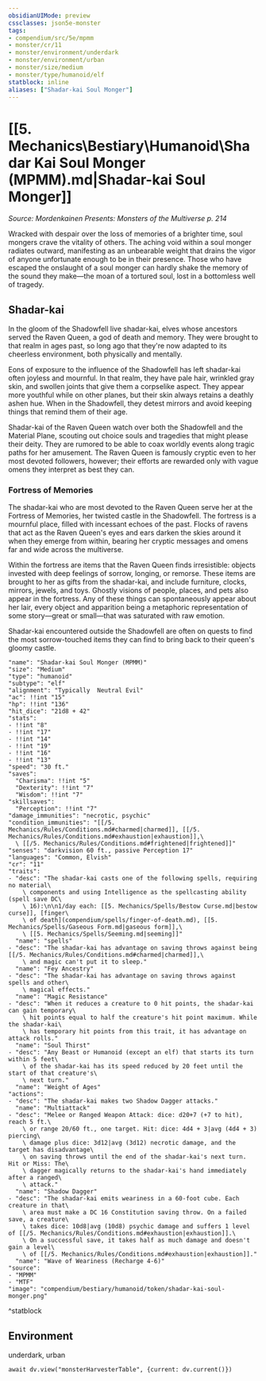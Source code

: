 ```yaml
---
obsidianUIMode: preview
cssclasses: json5e-monster
tags:
- compendium/src/5e/mpmm
- monster/cr/11
- monster/environment/underdark
- monster/environment/urban
- monster/size/medium
- monster/type/humanoid/elf
statblock: inline
aliases: ["Shadar-kai Soul Monger"]
---
```

# [[5. Mechanics\Bestiary\Humanoid\Shadar Kai Soul Monger (MPMM).md|Shadar-kai Soul Monger]]
*Source: Mordenkainen Presents: Monsters of the Multiverse p. 214*  

Wracked with despair over the loss of memories of a brighter time, soul mongers crave the vitality of others. The aching void within a soul monger radiates outward, manifesting as an unbearable weight that drains the vigor of anyone unfortunate enough to be in their presence. Those who have escaped the onslaught of a soul monger can hardly shake the memory of the sound they make—the moan of a tortured soul, lost in a bottomless well of tragedy.

## Shadar-kai

In the gloom of the Shadowfell live shadar-kai, elves whose ancestors served the Raven Queen, a god of death and memory. They were brought to that realm in ages past, so long ago that they're now adapted to its cheerless environment, both physically and mentally.

Eons of exposure to the influence of the Shadowfell has left shadar-kai often joyless and mournful. In that realm, they have pale hair, wrinkled gray skin, and swollen joints that give them a corpselike aspect. They appear more youthful while on other planes, but their skin always retains a deathly ashen hue. When in the Shadowfell, they detest mirrors and avoid keeping things that remind them of their age.

Shadar-kai of the Raven Queen watch over both the Shadowfell and the Material Plane, scouting out choice souls and tragedies that might please their deity. They are rumored to be able to coax worldly events along tragic paths for her amusement. The Raven Queen is famously cryptic even to her most devoted followers, however; their efforts are rewarded only with vague omens they interpret as best they can.

### Fortress of Memories

The shadar-kai who are most devoted to the Raven Queen serve her at the Fortress of Memories, her twisted castle in the Shadowfell. The fortress is a mournful place, filled with incessant echoes of the past. Flocks of ravens that act as the Raven Queen's eyes and ears darken the skies around it when they emerge from within, bearing her cryptic messages and omens far and wide across the multiverse.

Within the fortress are items that the Raven Queen finds irresistible: objects invested with deep feelings of sorrow, longing, or remorse. These items are brought to her as gifts from the shadar-kai, and include furniture, clocks, mirrors, jewels, and toys. Ghostly visions of people, places, and pets also appear in the fortress. Any of these things can spontaneously appear about her lair, every object and apparition being a metaphoric representation of some story—great or small—that was saturated with raw emotion.

Shadar-kai encountered outside the Shadowfell are often on quests to find the most sorrow-touched items they can find to bring back to their queen's gloomy castle.

```statblock
"name": "Shadar-kai Soul Monger (MPMM)"
"size": "Medium"
"type": "humanoid"
"subtype": "elf"
"alignment": "Typically  Neutral Evil"
"ac": !!int "15"
"hp": !!int "136"
"hit_dice": "21d8 + 42"
"stats":
- !!int "8"
- !!int "17"
- !!int "14"
- !!int "19"
- !!int "16"
- !!int "13"
"speed": "30 ft."
"saves":
  "Charisma": !!int "5"
  "Dexterity": !!int "7"
  "Wisdom": !!int "7"
"skillsaves":
  "Perception": !!int "7"
"damage_immunities": "necrotic, psychic"
"condition_immunities": "[[/5. Mechanics/Rules/Conditions.md#charmed|charmed]], [[/5. Mechanics/Rules/Conditions.md#exhaustion|exhaustion]],\
  \ [[/5. Mechanics/Rules/Conditions.md#frightened|frightened]]"
"senses": "darkvision 60 ft., passive Perception 17"
"languages": "Common, Elvish"
"cr": "11"
"traits":
- "desc": "The shadar-kai casts one of the following spells, requiring no material\
    \ components and using Intelligence as the spellcasting ability (spell save DC\
    \ 16):\n\n1/day each: [[5. Mechanics/Spells/Bestow Curse.md|bestow curse]], [finger\
    \ of death](compendium/spells/finger-of-death.md), [[5. Mechanics/Spells/Gaseous Form.md|gaseous form]],\
    \ [[5. Mechanics/Spells/Seeming.md|seeming]]"
  "name": "spells"
- "desc": "The shadar-kai has advantage on saving throws against being [[/5. Mechanics/Rules/Conditions.md#charmed|charmed]],\
    \ and magic can't put it to sleep."
  "name": "Fey Ancestry"
- "desc": "The shadar-kai has advantage on saving throws against spells and other\
    \ magical effects."
  "name": "Magic Resistance"
- "desc": "When it reduces a creature to 0 hit points, the shadar-kai can gain temporary\
    \ hit points equal to half the creature's hit point maximum. While the shadar-kai\
    \ has temporary hit points from this trait, it has advantage on attack rolls."
  "name": "Soul Thirst"
- "desc": "Any Beast or Humanoid (except an elf) that starts its turn within 5 feet\
    \ of the shadar-kai has its speed reduced by 20 feet until the start of that creature's\
    \ next turn."
  "name": "Weight of Ages"
"actions":
- "desc": "The shadar-kai makes two Shadow Dagger attacks."
  "name": "Multiattack"
- "desc": "Melee or Ranged Weapon Attack: dice: d20+7 (+7 to hit), reach 5 ft.\
    \ or range 20/60 ft., one target. Hit: dice: 4d4 + 3|avg (4d4 + 3) piercing\
    \ damage plus dice: 3d12|avg (3d12) necrotic damage, and the target has disadvantage\
    \ on saving throws until the end of the shadar-kai's next turn. Hit or Miss: The\
    \ dagger magically returns to the shadar-kai's hand immediately after a ranged\
    \ attack."
  "name": "Shadow Dagger"
- "desc": "The shadar-kai emits weariness in a 60-foot cube. Each creature in that\
    \ area must make a DC 16 Constitution saving throw. On a failed save, a creature\
    \ takes dice: 10d8|avg (10d8) psychic damage and suffers 1 level of [[/5. Mechanics/Rules/Conditions.md#exhaustion|exhaustion]].\
    \ On a successful save, it takes half as much damage and doesn't gain a level\
    \ of [[/5. Mechanics/Rules/Conditions.md#exhaustion|exhaustion]]."
  "name": "Wave of Weariness (Recharge 4-6)"
"source":
- "MPMM"
- "MTF"
"image": "compendium/bestiary/humanoid/token/shadar-kai-soul-monger.png"
```
^statblock

## Environment

underdark, urban

```dataviewjs
await dv.view("monsterHarvesterTable", {current: dv.current()})
```